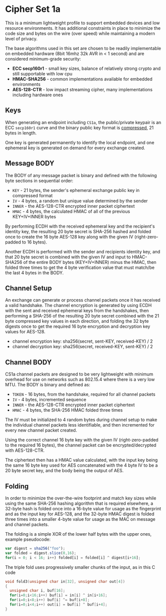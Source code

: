 Cipher Set 1a
=============

This is a minimum lightweight profile to support embedded devices and low resource environments.  It has additional constraints in place to minimize the code size and bytes on the wire (over speed) while maintaining a modern level of privacy.

The base algorithms used in this set are chosen to be readily implementable on embedded hardware (8bit 16mhz 32k AVR in < 1 second) and are considered minimum-grade security:

* **ECC secp160r1** - small key sizes, balance of relatively strong crypto and still supportable with low cpu
* **HMAC-SHA256** - common implementations available for embedded environments
* **AES-128-CTR** - low impact streaming cipher, many implementations including hardware ones

## Keys

When generating an endpoint including `CS1a`, the public/private keypair is an ECC `secp160r1` curve and the binary public key format is [compressed](https://www.secg.org/collateral/sec1_final.pdf), 21 bytes in length.

One key is generated permanently to identify the local endpoint, and one ephemeral key is generated on demand for every exchange created.

## Message BODY

The BODY of any message packet is binary and defined with the following byte sections in sequential order:

* `KEY` - 21 bytes, the sender's ephemeral exchange public key in compressed format
* `IV` - 4 bytes, a random but unique value determined by the sender
* `INNER` - the AES-128-CTR encrypted inner packet ciphertext
* `HMAC` - 4 bytes, the calculated HMAC of all of the previous KEY+IV+INNER bytes

By performing ECDH with the received ephemeral key and the recipient's identity key, the resulting 20 byte secret is SHA-256 hashed and folded once to create the 16 byte AES-128 key along with the given IV (right-zero-padded to 16 bytes).

Another ECDH is performed with the sender and recipients identity key, and that 20 byte secret is combined with the given IV and input to HMAC-SHA256 of the entire BODY bytes (KEY+IV+INNER) minus the HMAC, then folded three times to get the 4 byte verification value that must match/be the last 4 bytes in the BODY.

## Channel Setup

An exchange can generate or process channel packets once it has received a valid handshake.  The channel encryption is generated by using ECDH with the sent and received ephemeral keys from the handshakes, then performing a SHA-256 of the resulting 20 byte secret combined with the 21 byte compressed key values in each direction, and folding the 32 byte digests once to get the required 16 byte encryption and decryption key values for AES-128.

* channel encryption key: sha256(secret, sent-KEY, received-KEY) / 2
* channel decryption key: sha256(secret, received-KEY, sent-KEY) / 2

## Channel BODY

CS1a channel packets are designed to be very lightweight with minimum overhead for use on networks such as 802.15.4 where there is a very low MTU.  The BODY is binary and defined as:

* `TOKEN` - 16 bytes, from the handshake, required for all channel packets
* `IV` - 4 bytes, incremented sequence
* `INNER` - the AES-128-CTR encrypted inner packet ciphertext
* `HMAC` - 4 bytes, the SHA-256 HMAC folded three times

The IV must be initialized to 4 random bytes during channel setup to make the individual channel packets less identifiable, and then incremented for every new channel packet created.

Using the correct channel 16 byte key with the given IV (right-zero-padded to the required 16 bytes), the channel packet can be encrypted/decrypted with AES-128-CTR.

The ciphertext then has a HMAC value calculated, with the input key being the same 16 byte key used for AES concatenated with the 4 byte IV to be a 20 byte secret key, and the body being the output of AES.


## Folding

In order to minimize the over-the-wire footprint and match key sizes while using the same SHA-256 hashing algorithm that is required elsewhere, a 32-byte hash is folded once into a 16-byte value for usage as the fingerprint and as the input key for AES-128, and the 32-byte HMAC digest is folded three times into a smaller 4-byte value for usage as the MAC on message and channel packets.

The folding is a simple XOR of the lower half bytes with the upper ones, example pseudocode:

```js
var digest = sha256("foo");
var folded = digest.slice(0,16);
for(i = 0; i < 16; i++) folded[i] = folded[i] ^ digest[i+16];
```


The triple fold uses progressively smaller chunks of the input, as in this C code

```c
void fold3(unsigned char in[32], unsigned char out[4])
{
  unsigned char i, buf[16];
  for(i=0;i<16;i++) buf[i] = in[i] ^ in[i+16];
  for(i=0;i<8;i++) buf[i] ^= buf[i+8];
  for(i=0;i<4;i++) out[i] = buf[i] ^ buf[i+4];
}
```


